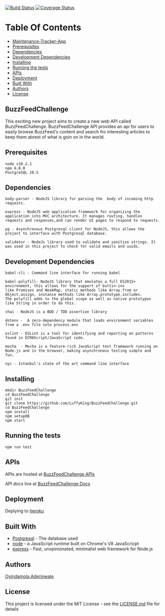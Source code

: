 [![Build Status](https://travis-ci.org/LuffyKing/BuzzFeedChallenge.svg?branch=develop)](https://travis-ci.org/LuffyKing/BuzzFeedChallenge)
[![Coverage Status](https://coveralls.io/repos/github/LuffyKing/BuzzFeedChallenge/badge.svg?branch=develop)](https://coveralls.io/github/LuffyKing/BuzzFeedChallenge?branch=develop)
# Table Of Contents
  - [Maintenance-Tracker-App](#BuzzFeedChallenge)
  - [Prerequisites](#prerequisites)
  - [Dependencies](#dependencies)
  - [Development Dependencies](#development-dependencies)
  - [Installing](#installing)
  - [Running the tests](#running-the-tests)
  - [APIs](#apis)
  - [Deployment](#deployment)
  - [Built With](#built-with)
  - [Authors](#authors)
  - [License](#license)

## BuzzFeedChallenge
This exciting new project aims to create a new web API called BuzzFeedChallenge. BuzzFeedChallenge API provides an api for users to easily browse BuzzFeed's content and search fro interesting articles to keep them abrest of what is goin on in the world.

## Prerequisites
```
node v10.2.1
npm 6.8.0
PostgreSQL 10.5
```

## Dependencies
```
body-parser - NodeJS library for parsing the  body of incoming http requests.

express - NodeJS web application framework for organizing the application into MVC architecture. It manages routing, handles requests and responses,and can render UI pages to respond to requests.

pg - Asynchronous Postgresql client for NodeJS, this allows the project to interface with Postgresql database.

validator - NodeJs library used to validate and sanitize strings. It was used in this project to check for valid emails and uuids.
```

## Development Dependencies
```
babel-cli - Command line interface for running babel

babel-polyfill- NodeJS library that emulates a full ES2015+ environment, this allows for the support of bultin-ins
like Promises and WeakMap, static methods like Array.from or Object.assign, instance methods like Array.prototype.includes.
The polyfill adds to the global scope as well as native prototypes like String in order to do this.

chai - NodeJS is a BDD / TDD assertion library

dotenv -  A zero-dependency module that loads environment variables from a .env file into process.env

eslint - ESLint is a tool for identifying and reporting on patterns found in ECMAScript/JavaScript code.

mocha  - Mocha is a feature-rich JavaScript test framework running on Node.js and in the browser, making asynchronous testing simple and fun.

nyc - Istanbul's state of the art command line interface
```

## Installing
```
mkdir BuzzFeedChallenge
cd BuzzFeedChallenge
git init
git clone https://github.com/LuffyKing/BuzzFeedChallenge.git
cd BuzzFeedChallenge
npm install
npm setupDB
npm start
```
## Running the tests

```
npm run test
```
## APIs

APIs are hosted at [BuzzFeedChallenge APIs](https://buzzfeedchallenge.herokuapp.com/api/v1)

API docs live at [BuzzFeedChallenge Docs](https://buzzfeedchallenge.herokuapp.com/api/v1/api-docs)

## Deployment

Deplying to [heroku](https://devcenter.heroku.com/articles/getting-started-with-nodejs#deploy-the-app)

## Built With

* [Postgresql](https://www.postgresql.org/) - The database used
* [node](https://nodejs.org/en/) - a JavaScript runtime built on Chrome's V8 JavaScricpt
* [express](https://expressjs.com/) - Fast, unopinionated, minimalist web framework for Node.js

## Authors

[Oyindamola Aderinwale](https://github.com/LuffyKing)

## License

This project is licensed under the MIT License - see the [LICENSE.md](LICENSE.md) file for details
